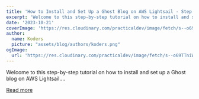 ```yaml
---
title: 'How to Install and Set Up a Ghost Blog on AWS Lightsail - Step by Step Tutorial'
excerpt: 'Welcome to this step-by-step tutorial on how to install and set up a Ghost blog on AWS Lightsail....'
date: '2023-10-21'
coverImage: 'https://res.cloudinary.com/practicaldev/image/fetch/s--o69TTniW--/c_imagga_scale,f_auto,fl_progressive,h_420,q_auto,w_1000/https://dev-to-uploads.s3.amazonaws.com/uploads/articles/by375g5il2dr6rasmza3.png'
author:
  name: Koders
  picture: "assets/blog/authors/koders.png"
ogImage:
  url: 'https://res.cloudinary.com/practicaldev/image/fetch/s--o69TTniW--/c_imagga_scale,f_auto,fl_progressive,h_420,q_auto,w_1000/https://dev-to-uploads.s3.amazonaws.com/uploads/articles/by375g5il2dr6rasmza3.png'
---
```


Welcome to this step-by-step tutorial on how to install and set up a Ghost blog on AWS Lightsail....

[Read more](https://dev.to/devarshishimpi/how-to-install-and-set-up-a-ghost-blog-on-aws-lightsail-step-by-step-tutorial-48kf)
